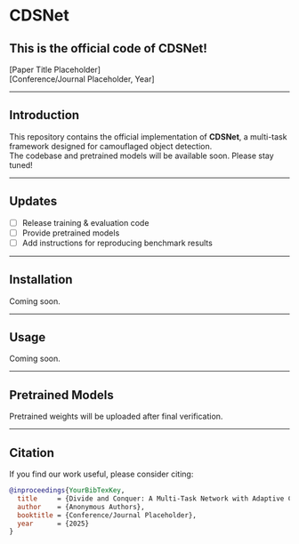 # CDSNet
## This is the official code of CDSNet!

[Paper Title Placeholder]  
[Conference/Journal Placeholder, Year]  

---

## Introduction
This repository contains the official implementation of **CDSNet**, a multi-task framework designed for camouflaged object detection.  
The codebase and pretrained models will be available soon. Please stay tuned!

---

## Updates
- [ ] Release training & evaluation code  
- [ ] Provide pretrained models  
- [ ] Add instructions for reproducing benchmark results  

---

## Installation
Coming soon.

---

## Usage
Coming soon.

---

## Pretrained Models
Pretrained weights will be uploaded after final verification.

---

## Citation
If you find our work useful, please consider citing:

```bibtex
@inproceedings{YourBibTexKey,
  title     = {Divide and Conquer: A Multi-Task Network with Adaptive Candidate Strategy for Camouflaged Object Detection},
  author    = {Anonymous Authors},
  booktitle = {Conference/Journal Placeholder},
  year      = {2025}
}
